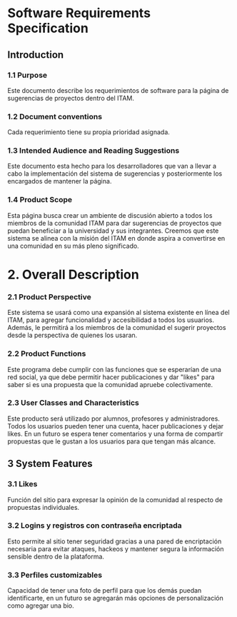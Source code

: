 
# Software Requirements Specification

## Introduction
### 1.1 Purpose
Este documento describe los requerimientos de software para la página de sugerencias de proyectos dentro del ITAM.

### 1.2 Document conventions
Cada requerimiento tiene su propia prioridad asignada.

### 1.3 Intended Audience and Reading Suggestions
Este documento esta hecho para los desarrolladores que van a llevar a cabo la implementación del sistema de sugerencias y posteriormente los encargados de mantener la página. 

### 1.4 Product Scope
Esta página busca crear un ambiente de discusión abierto a todos los miembros de la comunidad ITAM para dar sugerencias de proyectos que puedan beneficiar a la universidad y sus integrantes. Creemos que este sistema se alinea con la misión del ITAM en donde aspira a convertirse en una comunidad en su más pleno significado.

# 2. Overall Description

### 2.1 Product Perspective

Este sistema se usará como una expansión al sistema existente en línea del ITAM, para agregar funcionalidad y accesibilidad a todos los usuarios. Además, le permitirá a los miembros de la comunidad el sugerir proyectos desde la perspectiva de quienes los usaran.

### 2.2 Product Functions

Este programa debe cumplir con las funciones que se esperarían de una red social, ya que debe permitir hacer publicaciones y dar "likes" para saber si es una propuesta que la comunidad apruebe colectivamente.

### 2.3 User Classes and Characteristics

Este producto será utilizado por alumnos, profesores y administradores.
Todos los usuarios pueden tener una cuenta, hacer publicaciones y dejar likes.
En un futuro se espera tener comentarios y una forma de compartir propuestas que le gustan a los usuarios para que tengan más alcance.

## 3 System Features

### 3.1 Likes
  Función del sitio para expresar la opinión de la comunidad al respecto de propuestas individuales.

### 3.2 Logins y registros con contraseña encriptada
  Esto permite al sitio tener seguridad gracias a una pared de encriptación necesaria para evitar ataques, hackeos y mantener segura la información sensible dentro de la plataforma.

### 3.3 Perfiles customizables
  Capacidad de tener una foto de perfil para que los demás puedan identificarte, en un futuro se agregarán más opciones de personalización como agregar una bio.
